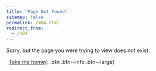 ```yaml
---
title: "Page Not Found"
sitemap: false
permalink: /404.html
redirect_from: 
  - /404
---
```


<img id="randomImage" src="" style="float: right;"/>

<script>
  const randNum = Math.floor(Math.random() * (1 + 1));
  document.getElementById('randomImage').src = 'assets/images/avatars/404_' + randNum + '.png';
</script>

Sorry, but the page you were trying to view does not exist.

[<i class="fa-solid fa-house icon-pad-right"></i> <span style="padding-left: 7px;">Take me home</span>](/){: .btn .btn--info .btn--large}